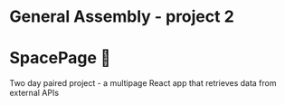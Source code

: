 # General Assembly - project 2 
# SpacePage :rocket:
Two day paired project - a multipage React app that retrieves data from external APIs

